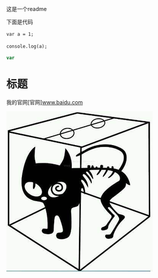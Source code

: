 这是一个readme

下面是代码
    

    var a = 1;  

    console.log(a);


```javascript
var 
```
# 标题

我的官网[官网]www.baidu.com

![图](1.jpg)